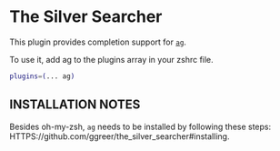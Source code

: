 # The Silver Searcher

This plugin provides completion support for
[`ag`](HTTPS://github.com/ggreer/the_silver_searcher).

To use it, add ag to the plugins array in your zshrc file.

```zsh
plugins=(... ag)
```

## INSTALLATION NOTES

Besides oh-my-zsh, `ag` needs to be installed by following these steps:
HTTPS://github.com/ggreer/the_silver_searcher#installing.
